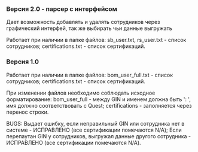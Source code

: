 ### Версия 2.0 - парсер с интерфейсом
Дает возможность добавлять и удалять сотрудников через графический интерфей, так же выбирать чьи данные выгружать

Работает при наличии в папке файлов: 
sb_user.txt, rs_user.txt - список сотрудников; 
certifications.txt - список сертификаций.


### Версия 1.0

Работает при наличии в папке файлов: 
bom_user_full.txt - список сотрудников; 
certifications.txt - список сертификаций.

При изменении файлов необходимо соблюдать исходное форматирование:
bom_user_full - между GIN и именем должна быть ': ', имя должно соответствовать с Quest; 
certifications - заполняется через перенос строки.

BUGS:
Выдает ошибку, если неправильный GIN или сотрудника нет в системе - ИСПРАВЛЕНО (все сертификации помечаются N/A);
Если перепаутан GIN у сотрудников, выгружал данные другого сотрудника - ИСПРАВЛЕНО (все сертификации помечаются N/A). 
